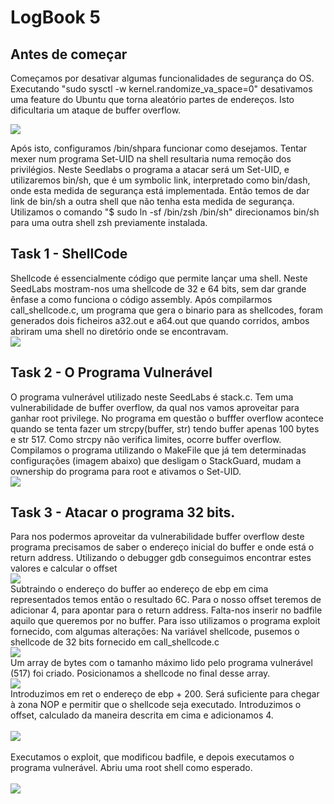 # LogBook 5

## Antes de começar
Começamos por desativar algumas funcionalidades de segurança do OS. Executando "sudo sysctl -w kernel.randomize_va_space=0" desativamos uma feature do Ubuntu que torna aleatório partes de endereços. Isto dificultaria um ataque de buffer overflow. <br>

![](../pictures/log5pic1.png)
<br>

Após isto, configuramos /bin/shpara funcionar como desejamos. Tentar mexer num programa Set-UID na shell resultaria numa remoção dos privilégios.
Neste Seedlabs o programa a atacar será um Set-UID, e utilizaremos bin/sh, que é um symbolic link, interpretado como bin/dash, onde esta medida de segurança está implementada. Então temos de dar link de bin/sh a outra shell que não tenha esta medida de segurança. Utilizamos o comando "$ sudo ln -sf /bin/zsh /bin/sh" direcionamos bin/sh para uma outra shell zsh previamente instalada.


## Task 1 - ShellCode
Shellcode é essencialmente código que permite lançar uma shell. Neste SeedLabs mostram-nos uma shellcode de 32 e 64 bits, sem dar grande ênfase a como funciona o código assembly. 
Após compilarmos call_shellcode.c, um programa que gera o binario para as shellcodes, foram generados dois ficheiros a32.out e a64.out que quando corridos, ambos abriram uma shell no diretório onde se encontravam. <br>
![](../pictures/shells.png)
<br>
## Task 2 - O Programa Vulnerável
O programa vulnerável utilizado neste SeedLabs é stack.c. Tem uma vulnerabilidade de buffer overflow, da qual nos vamos aproveitar para ganhar root privilege.
No programa em questão o bufffer overflow acontece quando se tenta fazer um strcpy(buffer, str) tendo buffer apenas 100 bytes e str 517. Como strcpy não verifica limites, ocorre buffer overflow. Compilamos o programa utilizando o MakeFile que já tem determinadas configurações (imagem abaixo) que desligam o StackGuard, mudam a ownership do programa para root e ativamos o Set-UID. <br>
![](../pictures/log5pic3.png)<br>

## Task 3 - Atacar o programa 32 bits.

Para nos podermos aproveitar da vulnerabilidade buffer overflow deste programa precisamos de saber o endereço inicial do buffer e onde está o return address. Utilizando o debugger gdb conseguimos encontrar estes valores e calcular o offset <br>
![](../pictures/log5pic4.png) <br>
Subtraindo o endereço do buffer ao endereço de ebp em cima representados temos então o resultado 6C. Para o nosso offset teremos de adicionar 4, para apontar para o return address.
Falta-nos inserir no badfile aquilo que queremos por no buffer. Para isso utilizamos o programa exploit fornecido, com algumas alterações:
Na variável shellcode, pusemos o shellcode de 32 bits fornecido em call_shellcode.c <br>
![](../pictures/log5pic5.png)<br>
Um array de bytes com o tamanho máximo lido pelo programa vulnerável (517) foi criado. Posicionamos a shellcode no final desse array.<br>
![](../pictures/log5pic6.png)<br>
Introduzimos em ret o endereço de ebp + 200. Será suficiente para chegar à zona NOP e permitir que o shellcode seja executado. Introduzimos o offset, calculado da maneira descrita em cima e adicionamos 4. <br><br>
![](../pictures/log5pic7.png)
<br><br>
Executamos o exploit, que modificou badfile, e depois executamos o programa vulnerável. Abriu uma root shell como esperado. <br><br>
![](../pictures/log5pic8.png)







